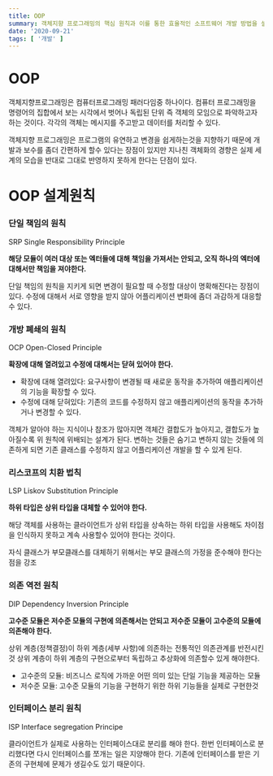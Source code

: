 ```yaml
---
title: OOP
summary: 객체지향 프로그래밍의 핵심 원칙과 이를 통한 효율적인 소프트웨어 개발 방법을 설명합니다. SRP, OCP, LSP, DIP, ISP 원칙 탐구.
date: '2020-09-21'
tags: [ '개발' ]
---
```


# OOP

객체지향프로그래밍은 컴퓨터프로그래밍 패러다임중 하나이다. 컴퓨터 프로그래밍을 명령어의 집합에서 보는 시각에서 벗어나 독립된 단위 즉 객체의 모임으로 파악하고자 하는 것이다. 각각의 객체는 메시지를 주고받고 데이터를
처리할 수 있다.

객체지향 프로그래밍은 프로그램의 유연하고 변경을 쉽게하는것을 지향하기 때문에 개발과 보수를 좀더 간편하게 할수 있다는 장점이 있지만 지나친 객체화의 경향은 실제 세계의 모습을 반대로 그대로 반영하지 못하게 한다는
단점이 있다.

# OOP 설계원칙

### 단일 책임의 원칙

SRP Single Responsibility Principle

**해당 모듈이 여러 대상 또는 엑터들에 대해 책임을 가져서는 안되고, 오직 하나의 엑터에 대해서만 책임을 져야한다.**

단일 책임의 원칙을 지키게 되면 변경이 필요할 때 수정할 대상이 명확해진다는 장점이 있다. 수정에 대해서 서로 영향을 받지 않아 어플리케이션 변화에 좀더 과감하게 대응할수 있다.

### 개방 폐쇄의 원칙

OCP Open-Closed Principle

**확장에 대해 열려있고 수정에 대해서는 닫혀 있어야 한다.**

- 확장에 대해 열려있다: 요구사항이 변경될 때 새로운 동작을 추가하여 애플리케이션의 기능을 확장할 수 있다.
- 수정에 대해 닫혀있다: 기존의 코드를 수정하지 않고 애플리케이션의 동작을 추가하거나 변경할 수 있다.

객체가 알아야 하는 지식이나 참조가 많아지면 객체간 결합도가 높아지고, 결합도가 높아질수록 위 원칙에 위배되는 설계가 된다. 변하는 것들은 숨기고 변하지 않는 것들에 의존하게 되면 기존 클래스를 수정하지 않고
어플리케이션 개발을 할 수 있게 된다.

### 리스코프의 치환 법칙

LSP Liskov Substitution Principle

**하위 타입은 상위 타입을 대체할 수 있어야 한다.**

해당 객체를 사용하는 클라이언트가 상위 타입을 상속하는 하위 타입을 사용해도 차이점을 인식하지 못하고 계속 사용할수 있어야 한다는 것이다.

자식 클래스가 부모클래스를 대체하기 위해서는 부모 클래스의 가정을 준수해야 한다는 점을 강조

### 의존 역전 원칙

DIP Dependency Inversion Principle

**고수준 모듈은 저수준 모듈의 구현에 의존해서는 안되고 저수준 모듈이 고수준의 모듈에 의존해야 한다.**

상위 계층(정책결정)이 하위 계층(세부 사항)에 의존하는 전통적인 의존관계를 반전시킨것 상위 계층이 하위 계층의 구현으로부터 독립하고 추상화에 의존할수 있게 해야한다.

- 고수준의 모듈: 비즈니스 로직에 가까운 어떤 의미 있는 단일 기능을 제공하는 모듈
- 저수준 모듈: 고수준 모듈의 기능을 구현하기 위한 하위 기능들을 실제로 구현한것

### 인터페이스 분리 원칙

ISP Interface segregation Principe

클라이언트가 실제로 사용하는 인터페이스대로 분리를 해야 한다. 한번 인터페이스로 분리했다면 다시 인터페이스를 쪼개는 일은 지양해야 한다. 기존에 인터페이스를 받은 기존의 구현체에 문제가 생길수도 있기 때문이다.
